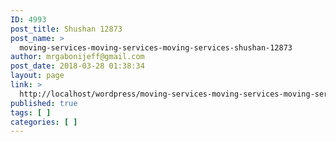 ```yaml
---
ID: 4993
post_title: Shushan 12873
post_name: >
  moving-services-moving-services-moving-services-shushan-12873
author: mrgabonijeff@gmail.com
post_date: 2018-03-28 01:38:34
layout: page
link: >
  http://localhost/wordpress/moving-services-moving-services-moving-services-shushan-12873/
published: true
tags: [ ]
categories: [ ]
---
```

